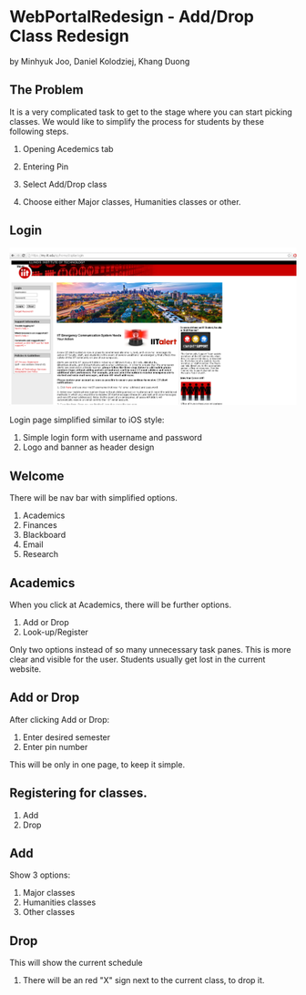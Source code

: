 # WebPortalRedesign - Add/Drop Class Redesign
by Minhyuk Joo, Daniel Kolodziej, Khang Duong

## The Problem

It is a very complicated task to get to the stage where you can start picking classes. We would like to simplify the process for students by these following steps. 

1. Opening Acedemics tab
2. Entering Pin

3. Select Add/Drop class
4. Choose either Major classes, Humanities classes or other.


## Login

![alt text](https://github.com/DanielKolodziej/WebPortalRedesign/blob/master/screenshots/iitHOMEPAGE.png "Logo Title Text 1")

Login page simplified similar to iOS style: 

1. Simple login form with username and password
2. Logo and banner as header design



## Welcome

There will be nav bar with simplified options. 
1. Academics
2. Finances
3. Blackboard
4. Email
5. Research



## Academics

When you click at Academics, there will be further options.
1. Add or Drop
2. Look-up/Register

Only two options instead of so many unnecessary task panes. This is more clear and visible for the user. Students usually get lost in the current website.

## Add or Drop
After clicking Add or Drop:
1. Enter desired semester
2. Enter pin number

This will be only in one page, to keep it simple. 

## Registering for classes. 
1. Add 
2. Drop

## Add
Show 3 options: 
1. Major classes
2. Humanities classes
3. Other classes

## Drop
This will show the current schedule
1. There will be an red "X" sign next to the current class, to drop it. 
 
